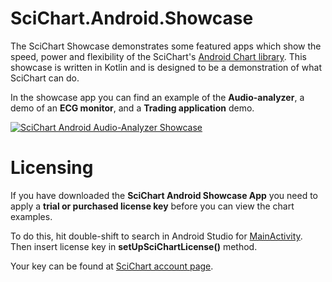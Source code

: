 # SciChart.Android.Showcase 
The SciChart Showcase demonstrates some featured apps which show the speed, power and flexibility of the SciChart's [Android Chart library](https://www.scichart.com/android-chart-features/). This showcase is written in Kotlin and is designed to be a demonstration of what SciChart can do. 

In the showcase app you can find an example of the **Audio-analyzer**, a demo of an **ECG monitor**, and a **Trading application** demo. 

<a href="https://www.youtube.com/watch?v=yU05fsgOYO4" target="\_blank" Title="SciChart Android Charts Video"><img src="https://www.scichart.com/wp-content/uploads/2018/07/android-audio-analyzer-play-min.png" Alt="SciChart Android Audio-Analyzer Showcase"/></a>

# Licensing 

If you have downloaded the **SciChart Android Showcase App** you need to apply a **trial or purchased license key** before you can view the chart examples.

To do this, hit double-shift to search in Android Studio for [MainActivity](https://github.com/ABTSoftware/SciChart.Android.Examples/blob/master/v2.x/Showcase/app/src/main/kotlin/com/scichart/scishowcase/MainActivity.kt). Then insert license key in **setUpSciChartLicense()** method. 

Your key can be found at [SciChart account page](https://www.scichart.com/login/ "SciChart account page"). 
